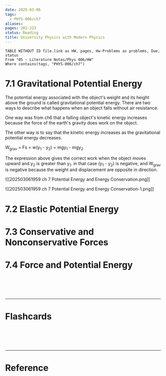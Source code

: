 ```yaml
---
date: 2025-03-06
tags:
  - PHYS-006/ch7
aliases: 
pages: 201-223
status: Reading
title: University Physics with Modern Physics
---
```

```dataview
TABLE WITHOUT ID file.link as HW, pages, Hw-Problems as problems, Due, status
From "05 - Literature Notes/Phys 006/HW"
Where contains(tags, "PHYS-006/ch7")
```

# 7.1 Gravitational Potential Energy
The potential energy associated with the object's weight and its height above the ground is called gravitational potential energy. There are two ways to describe what happens when an object falls without air resistance.

One way was from ch6 that a falling object's kinetic energy increases because the force of the earth's gravity does work on the object.

The other way is to say that the kinetic energy increases as the gravitational potential energy decreases.

W<sub>grav</sub> = Fs = w(y<sub>1</sub> - y<sub>2</sub>) = mgy<sub>1</sub> - mgy<sub>2</sub> 

The expression above gives the correct work when the object moves upward and y<sub>2</sub> is greater than y<sub>1</sub>. in that case (y<sub>1</sub> - y<sub>2</sub>) is negative, and W<sub>grav</sub> is negative because the weight and displacement are opposite in direction.

![[202503061959 ch 7 Potential Energy and Energy Conservation.png]]

![[202503061959 ch 7 Potential Energy and Energy Conservation-1.png]]
## 

# 7.2 Elastic Potential Energy


# 7.3 Conservative and Nonconservative Forces


# 7.4 Force and Potential Energy



# ‌
---
# Flashcards


# ‌
---
# Reference
